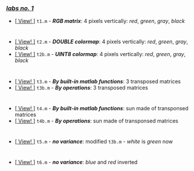 ### [_labs no. 1_](1)

- [\[ View! \]](t1.m) `t1.m` - _**RGB matrix**_: 4 pixels vertically: _red_, _green_, _gray_, _black_

#

- [\[ View! \]](t2.m) `t2.m` - _**DOUBLE colormap**_: 4 pixels vertically: _red_, _green_, _gray_, _black_
- [\[ View! \]](t2b.m) `t2b.m` - _**UINT8 colormap**_: 4 pixels vertically: _red_, _green_, _gray_, _black_

#

- [\[ View! \]](t3.m) `t3.m` - _**By built-in matlab functions**_: 3 transposed matrices
- [\[ View! \]](t3b.m) `t3b.m` - _**By operations**_: 3 transposed matrices

#

- [\[ View! \]](t4.m) `t4.m` - _**By built-in matlab functions**_: sun made of transponsed matrices
- [\[ View! \]](t4b.m) `t4b.m` - _**By operations**_: sun made of transponsed matrices

#

- [\[ View! \]](t5.m) `t5.m` - _**no variance**_: modified `t3b.m` - _white_ is _green_ now

#

- [\[ View! \]](t6.m) `t6.m` - _**no variance**_: _blue_ and _red_ inverted
